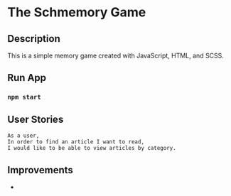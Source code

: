 # The Schmemory Game

## Description

This is a simple memory game created with JavaScript, HTML, and SCSS.

## Run App

### `npm start`

## User Stories

```
As a user,
In order to find an article I want to read,
I would like to be able to view articles by category.
```

## Improvements

- 

